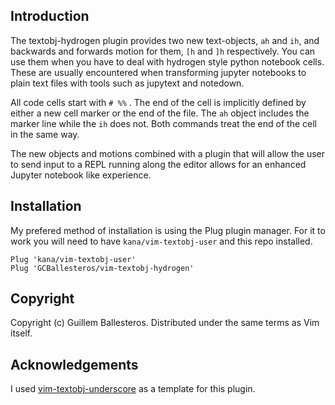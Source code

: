 Introduction
------------

The textobj-hydrogen plugin provides two new text-objects, `ah` and `ih`,
and backwards and forwards motion for them, `[h` and `]h` respectively. You
can use them when you have to deal with hydrogen style python notebook cells.
These are usually encountered when transforming jupyter notebooks to plain text
files with tools such as jupytext and notedown. 

All code cells start with `# %%` . The end of the cell is implicitly defined
by either a new cell marker or the end of the file. The `ah` object includes
the marker line while the `ih` does not. Both commands treat the end of the
cell in the same way.

The new objects and motions combined with a plugin that will allow the user to
send input to a REPL running along the editor allows for an enhanced Jupyter
notebook like experience.


Installation
------------

My prefered method of installation is using the Plug plugin manager. For it to
work you will need to have `kana/vim-textobj-user` and this repo  installed.

```
Plug 'kana/vim-textobj-user'
Plug 'GCBallesteros/vim-textobj-hydrogen'
```

Copyright
---------

Copyright (c) Guillem Ballesteros. Distributed under the same terms as Vim itself.

Acknowledgements
----------------

I used [vim-textobj-underscore](https://github.com/lucapette/vim-textobj-underscore)
as a template for this plugin.
